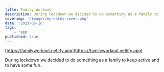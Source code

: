 ```yaml
---
title: Family Workout
description: During lockdown we decided to do something as a family to keep active and to have some fun.
coverimg: '/images/my-notes-cover.png'
date: '2023-06-26'
tags: 
    - 'app'
published: true
---
```


[https://familyworkout.netlify.app](https://familyworkout.netlify.app)

During lockdown we decided to do something as a family to keep active and to have some fun.